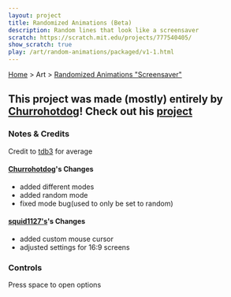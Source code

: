```yaml
---
layout: project
title: Randomized Animations (Beta)
description: Random lines that look like a screensaver
scratch: https://scratch.mit.edu/projects/777540405/
show_scratch: true
play: /art/random-animations/packaged/v1-1.html
---
```


[Home](/cool-turbowarp-projects/) > Art > [Randomized Animations "Screensaver"](about.md)

## This project was made (mostly) entirely by [Churrohotdog](https://scratch.mit.edu/users/churrohotdog/)! Check out his [project](https://scratch.mit.edu/projects/777540405/)

### Notes & Credits

Credit to [tdb3](https://scratch.mit.edu/users/tdb3/) for average

#### [Churrohotdog](https://scratch.mit.edu/users/churrohotdog/)'s Changes

- added different modes
- added random mode
- fixed mode bug(used to only be set to random)

#### [squid1127's](https://scratch.mit.edu/users/squid1127/)'s Changes

- added custom mouse cursor
- adjusted settings for 16:9 screens

### Controls

Press space to open options
